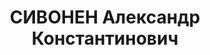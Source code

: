 ---
title: СИВОНЕН Александр Константинович
description: "Род. в 1898, г. Санкт-Петербург, русский, из рабочих., обр.: низшее,\
  \ член ВКП(б). Проживал: Дудинка. Чернорабочий треста «Таймырсоюз». \n  Арестован\
  \ 02.08.1936. Обв. по ст. 58-8, 58-11 УК РСФСР. Приговор: ВК ВС СССР, 19.04.1937\
  \ – ВМН с конфискацией имущества. Расстрелян 19.04.1937, в г. Красноярске. \n  Реабилитирован\
  \ ВК ВС СССР 06.04.1957"
---